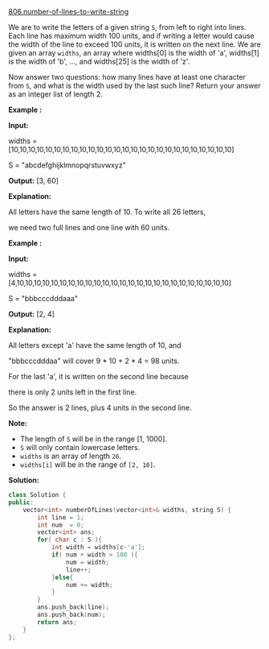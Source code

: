 [806.number-of-lines-to-write-string](https://leetcode.com/problems/number-of-lines-to-write-string/)  

We are to write the letters of a given string `S`, from left to right into lines. Each line has maximum width 100 units, and if writing a letter would cause the width of the line to exceed 100 units, it is written on the next line. We are given an array `widths`, an array where widths\[0\] is the width of 'a', widths\[1\] is the width of 'b', ..., and widths\[25\] is the width of 'z'.

Now answer two questions: how many lines have at least one character from `S`, and what is the width used by the last such line? Return your answer as an integer list of length 2.

  
**Example :**
  
**Input:** 
  
widths = \[10,10,10,10,10,10,10,10,10,10,10,10,10,10,10,10,10,10,10,10,10,10,10,10,10,10\]
  
S = "abcdefghijklmnopqrstuvwxyz"
  
**Output:** \[3, 60\]
  
**Explanation:** 
  
All letters have the same length of 10. To write all 26 letters,
  
we need two full lines and one line with 60 units.
  

  
**Example :**
  
**Input:** 
  
widths = \[4,10,10,10,10,10,10,10,10,10,10,10,10,10,10,10,10,10,10,10,10,10,10,10,10,10\]
  
S = "bbbcccdddaaa"
  
**Output:** \[2, 4\]
  
**Explanation:** 
  
All letters except 'a' have the same length of 10, and 
  
"bbbcccdddaa" will cover 9 \* 10 + 2 \* 4 = 98 units.
  
For the last 'a', it is written on the second line because
  
there is only 2 units left in the first line.
  
So the answer is 2 lines, plus 4 units in the second line.
  

**Note:**

*   The length of `S` will be in the range \[1, 1000\].
*   `S` will only contain lowercase letters.
*   `widths` is an array of length `26`.
*   `widths[i]` will be in the range of `[2, 10]`.  



**Solution:**  

```cpp
class Solution {
public:
    vector<int> numberOfLines(vector<int>& widths, string S) {
        int line = 1;
        int num  = 0;
        vector<int> ans;
        for( char c : S ){
            int width = widths[c-'a'];
            if( num + width > 100 ){
                num = width;
                line++;
            }else{
                num += width;
            }
        }
        ans.push_back(line);
        ans.push_back(num);
        return ans;
    }
};
```
      